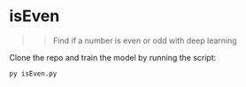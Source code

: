 # isEven

>> Find if a number is even or odd with deep learning

Clone the repo and train the model by running the script:

```
py isEven.py
```
